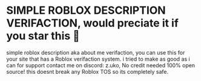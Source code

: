 # SIMPLE ROBLOX DESCRIPTION VERIFACTION, would preciate it if you star this 🙏
simple roblox description aka about me verifaction, you can use this for your site that has a Roblox verifaction system. i tried to make as good as i can for support contact me on discord: z.uko, No credit needed 100% open source! this doesnt break any Roblox TOS so its completely safe.
